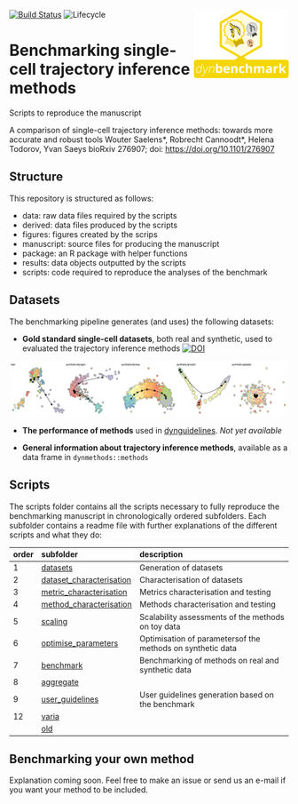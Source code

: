 
<!-- README.md is generated from README.Rmd. Please edit that file -->
[![Build Status](https://api.travis-ci.org/dynverse/dynbenchmark.svg)](https://travis-ci.org/dynverse/dynbenchmark) ![Lifecycle](https://img.shields.io/badge/lifecycle-experimental-orange.svg) <img src="package/man/figures/logo.png" align="right" />

Benchmarking single-cell trajectory inference methods
=====================================================

Scripts to reproduce the manuscript

A comparison of single-cell trajectory inference methods: towards more accurate and robust tools
Wouter Saelens\*, Robrecht Cannoodt\*, Helena Todorov, Yvan Saeys
bioRxiv 276907; doi: <https://doi.org/10.1101/276907>

Structure
---------

This repository is structured as follows:

-   data: raw data files required by the scripts
-   derived: data files produced by the scripts
-   figures: figures created by the scrips
-   manuscript: source files for producing the manuscript
-   package: an R package with helper functions
-   results: data objects outputted by the scripts
-   scripts: code required to reproduce the analyses of the benchmark

Datasets
--------

The benchmarking pipeline generates (and uses) the following datasets:

-   **Gold standard single-cell datasets**, both real and synthetic, used to evaluated the trajectory inference methods [![DOI](https://zenodo.org/badge/DOI/10.5281/zenodo.1211533.svg)](https://doi.org/10.5281/zenodo.1211533)

![datasets](package/man/figures/datasets.png)

-   **The performance of methods** used in [dynguidelines](https://www.github.com/dynverse/dynguidelines). *Not yet available*

-   **General information about trajectory inference methods**, available as a data frame in `dynmethods::methods`

Scripts
-------

The scripts folder contains all the scripts necessary to fully reproduce the benchmarking manuscript in chronologically ordered subfolders. Each subfolder contains a readme file with further explanations of the different scripts and what they do:

| order | subfolder                                                                                                             | description                                                |
|:------|:----------------------------------------------------------------------------------------------------------------------|:-----------------------------------------------------------|
| 1     | [datasets](https://github.com/dynverse/dynbenchmark/tree/master/scripts/01-datasets)                                  | Generation of datasets                                     |
| 2     | [dataset\_characterisation](https://github.com/dynverse/dynbenchmark/tree/master/scripts/02-dataset_characterisation) | Characterisation of datasets                               |
| 3     | [metric\_characterisation](https://github.com/dynverse/dynbenchmark/tree/master/scripts/03-metric_characterisation)   | Metrics characterisation and testing                       |
| 4     | [method\_characterisation](https://github.com/dynverse/dynbenchmark/tree/master/scripts/04-method_characterisation)   | Methods characterisation and testing                       |
| 5     | [scaling](https://github.com/dynverse/dynbenchmark/tree/master/scripts/05-scaling)                                    | Scalability assessments of the methods on toy data         |
| 6     | [optimise\_parameters](https://github.com/dynverse/dynbenchmark/tree/master/scripts/06-optimise_parameters)           | Optimisation of parametersof the methods on synthetic data |
| 7     | [benchmark](https://github.com/dynverse/dynbenchmark/tree/master/scripts/07-benchmark)                                | Benchmarking of methods on real and synthetic data         |
| 8     | [aggregate](https://github.com/dynverse/dynbenchmark/tree/master/scripts/08-aggregate)                                |                                                            |
| 9     | [user\_guidelines](https://github.com/dynverse/dynbenchmark/tree/master/scripts/09-user_guidelines)                   | User guidelines generation based on the benchmark          |
| 12    | [varia](https://github.com/dynverse/dynbenchmark/tree/master/scripts/12-varia)                                        |                                                            |
|       | [old](https://github.com/dynverse/dynbenchmark/tree/master/scripts/old)                                               |                                                            |

Benchmarking your own method
----------------------------

Explanation coming soon. Feel free to make an issue or send us an e-mail if you want your method to be included.
